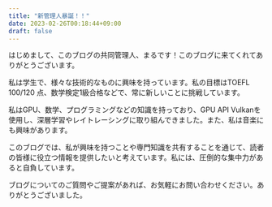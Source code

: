 ```yaml
---
title: "新管理人暴誕！！"
date: 2023-02-26T00:18:44+09:00
draft: false
---
```


はじめまして、このブログの共同管理人、まるです！このブログに来てくれてありがとうございます。

私は学生で、様々な技術的なものに興味を持っています。私の目標はTOEFL 100/120 点、数学検定1級合格などで、常に新しいことに挑戦しています。

私はGPU、数学、プログラミングなどの知識を持っており、GPU API Vulkanを使用し、深層学習やレイトレーシングに取り組んできました。また、私は音楽にも興味があります。

このブログでは、私が興味を持つことや専門知識を共有することを通じて、読者の皆様に役立つ情報を提供したいと考えています。私には、圧倒的な集中力があると自負しています。

ブログについてのご質問やご提案があれば、お気軽にお問い合わせください。ありがとうございました。
